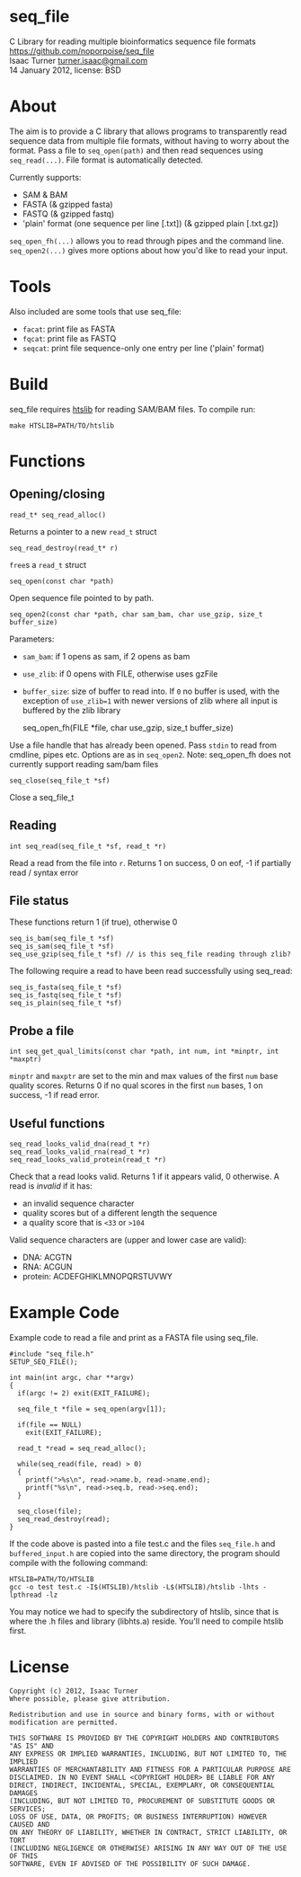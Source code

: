 seq_file
========

C Library for reading multiple bioinformatics sequence file formats  
https://github.com/noporpoise/seq_file  
Isaac Turner <turner.isaac@gmail.com>  
14 January 2012, license: BSD

About
=====

The aim is to provide a C library that allows programs to transparently read
sequence data from multiple file formats, without having to worry about the format.
Pass a file to `seq_open(path)` and then read sequences using `seq_read(...)`.
File format is automatically detected.

Currently supports:
* SAM & BAM
* FASTA (& gzipped fasta)
* FASTQ (& gzipped fastq)
* 'plain' format (one sequence per line [.txt]) (& gzipped plain [.txt.gz])

`seq_open_fh(...)` allows you to read through pipes and the command line.
`seq_open2(...)` gives more options about how you'd like to read your input.

Tools
=====

Also included are some tools that use seq_file:
* `facat`: print file as FASTA
* `fqcat`: print file as FASTQ
* `seqcat`: print file sequence-only one entry per line ('plain' format)

Build
=====

seq_file requires [htslib](https://github.com/samtools/htslib) for reading SAM/BAM
files.  To compile run:

    make HTSLIB=PATH/TO/htslib

Functions
=========

Opening/closing
---------------

    read_t* seq_read_alloc()

Returns a pointer to a new `read_t` struct

    seq_read_destroy(read_t* r)

`free`s a `read_t` struct

    seq_open(const char *path)

Open sequence file pointed to by path.

    seq_open2(const char *path, char sam_bam, char use_gzip, size_t buffer_size)

Parameters:
* `sam_bam`: if 1 opens as sam, if 2 opens as bam
* `use_zlib`: if 0 opens with FILE, otherwise uses gzFile
* `buffer_size`: size of buffer to read into.  If `0` no buffer is used, with
  the exception of `use_zlib=1` with newer versions of zlib where all input is
  buffered by the zlib library

    seq_open_fh(FILE *file, char use_gzip, size_t buffer_size)

Use a file handle that has already been opened.  Pass `stdin` to read from cmdline,
pipes etc.  Options are as in `seq_open2`.  Note: seq_open_fh does not currently
support reading sam/bam files

    seq_close(seq_file_t *sf)

Close a seq_file_t

Reading
-------

    int seq_read(seq_file_t *sf, read_t *r)

Read a read from the file into `r`.
Returns 1 on success, 0 on eof, -1 if partially read / syntax error

File status
-----------

These functions return 1 (if true), otherwise 0

    seq_is_bam(seq_file_t *sf)
    seq_is_sam(seq_file_t *sf)
    seq_use_gzip(seq_file_t *sf) // is this seq_file reading through zlib?

The following require a read to have been read successfully using seq_read:

    seq_is_fasta(seq_file_t *sf)
    seq_is_fastq(seq_file_t *sf)
    seq_is_plain(seq_file_t *sf)

Probe a file
------------

    int seq_get_qual_limits(const char *path, int num, int *minptr, int *maxptr)

`minptr` and `maxptr` are set to the min and max values of the first `num` base
quality scores.  Returns 0 if no qual scores in the first `num` bases,
1 on success, -1 if read error.

Useful functions
----------------

    seq_read_looks_valid_dna(read_t *r)
    seq_read_looks_valid_rna(read_t *r)
    seq_read_looks_valid_protein(read_t *r)

Check that a read looks valid.  Returns 1 if it appears valid, 0 otherwise.
A read is *invalid* if it has:
* an invalid sequence character
* quality scores but of a different length the sequence
* a quality score that is `<33` or `>104`

Valid sequence characters are (upper and lower case are valid):
* DNA: ACGTN
* RNA: ACGUN
* protein: ACDEFGHIKLMNOPQRSTUVWY

Example Code
============

Example code to read a file and print as a FASTA file using seq_file.

    #include "seq_file.h"
    SETUP_SEQ_FILE();

    int main(int argc, char **argv)
    {
      if(argc != 2) exit(EXIT_FAILURE);

      seq_file_t *file = seq_open(argv[1]);

      if(file == NULL)
        exit(EXIT_FAILURE);

      read_t *read = seq_read_alloc();

      while(seq_read(file, read) > 0)
      {
        printf(">%s\n", read->name.b, read->name.end);
        printf("%s\n", read->seq.b, read->seq.end);
      }

      seq_close(file);
      seq_read_destroy(read);
    }

If the code above is pasted into a file test.c and the files `seq_file.h` and
`buffered_input.h` are copied into the same directory, the program should compile
with the following command:

    HTSLIB=PATH/TO/HTSLIB
    gcc -o test test.c -I$(HTSLIB)/htslib -L$(HTSLIB)/htslib -lhts -lpthread -lz

You may notice we had to specify the subdirectory of htslib, since that is where
the .h files and library (libhts.a) reside.  You'll need to compile htslib first.

License
=======

    Copyright (c) 2012, Isaac Turner  
    Where possible, please give attribution.

    Redistribution and use in source and binary forms, with or without
    modification are permitted.

    THIS SOFTWARE IS PROVIDED BY THE COPYRIGHT HOLDERS AND CONTRIBUTORS "AS IS" AND
    ANY EXPRESS OR IMPLIED WARRANTIES, INCLUDING, BUT NOT LIMITED TO, THE IMPLIED
    WARRANTIES OF MERCHANTABILITY AND FITNESS FOR A PARTICULAR PURPOSE ARE
    DISCLAIMED. IN NO EVENT SHALL <COPYRIGHT HOLDER> BE LIABLE FOR ANY
    DIRECT, INDIRECT, INCIDENTAL, SPECIAL, EXEMPLARY, OR CONSEQUENTIAL DAMAGES
    (INCLUDING, BUT NOT LIMITED TO, PROCUREMENT OF SUBSTITUTE GOODS OR SERVICES;
    LOSS OF USE, DATA, OR PROFITS; OR BUSINESS INTERRUPTION) HOWEVER CAUSED AND
    ON ANY THEORY OF LIABILITY, WHETHER IN CONTRACT, STRICT LIABILITY, OR TORT
    (INCLUDING NEGLIGENCE OR OTHERWISE) ARISING IN ANY WAY OUT OF THE USE OF THIS
    SOFTWARE, EVEN IF ADVISED OF THE POSSIBILITY OF SUCH DAMAGE.
